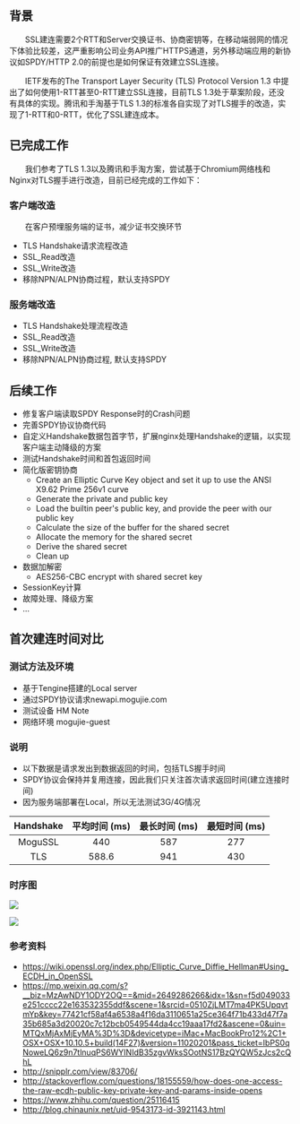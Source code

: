 ## 背景
&emsp;&emsp;SSL建连需要2个RTT和Server交换证书、协商密钥等，在移动端弱网的情况下体验比较差，这严重影响公司业务API推广HTTPS通道，另外移动端应用的新协议如SPDY/HTTP 2.0的前提也是如何保证有效建立SSL连接。

&emsp;&emsp;IETF发布的The Transport Layer Security (TLS) Protocol Version 1.3 中提出了如何使用1-RTT甚至0-RTT建立SSL连接，目前TLS 1.3处于草案阶段，还没有具体的实现。腾讯和手淘基于TLS 1.3的标准各自实现了对TLS握手的改造，实现了1-RTT和0-RTT，优化了SSL建连成本。

## 已完成工作
&emsp;&emsp;我们参考了TLS 1.3以及腾讯和手淘方案，尝试基于Chromium网络栈和Nginx对TLS握手进行改造，目前已经完成的工作如下：
### 客户端改造
&emsp;&emsp;在客户预埋服务端的证书，减少证书交换环节
- TLS Handshake请求流程改造
- SSL_Read改造
- SSL_Write改造
- 移除NPN/ALPN协商过程，默认支持SPDY

### 服务端改造
- TLS Handshake处理流程改造
- SSL_Read改造
- SSL_Write改造
- 移除NPN/ALPN协商过程, 默认支持SPDY

## 后续工作
- 修复客户端读取SPDY Response时的Crash问题
- 完善SPDY协议协商代码
- 自定义Handshake数据包首字节，扩展nginx处理Handshake的逻辑，以实现客户端主动降级的方案
- 测试Handshake时间和首包返回时间
- 简化版密钥协商
  - Create an Elliptic Curve Key object and set it up to use the ANSI X9.62 Prime 256v1 curve
  - Generate the private and public key
  - Load the builtin peer's public key, and provide the peer with our public key
  - Calculate the size of the buffer for the shared secret
  - Allocate the memory for the shared secret
  - Derive the shared secret
  - Clean up
- 数据加解密
  - AES256-CBC encrypt with shared secret key
- SessionKey计算
- 故障处理、降级方案
- …

## 首次建连时间对比
### 测试方法及环境
- 基于Tengine搭建的Local server
- 通过SPDY协议请求newapi.mogujie.com
- 测试设备 HM Note
- 网络环境 mogujie-guest

### 说明
- 以下数据是请求发出到数据返回的时间，包括TLS握手时间
- SPDY协议会保持并复用连接，因此我们只关注首次请求返回时间(建立连接时间)
- 因为服务端部署在Local，所以无法测试3G/4G情况

|Handshake|平均时间 (ms)|最长时间 (ms)|最短时间 (ms)
|:---:|:---:|:---:|:---:|
|MoguSSL|440|587|277
|TLS|588.6|941|430

### 时序图

![](http://s17.mogucdn.com/new1/v1/bmisc/66c12868d460cbc3cf19f3a5ffe131db/176964141097.png
)

![](http://s17.mogucdn.com/new1/v1/bmisc/d2f51160884bacb2378bc6aa8cc69402/176964231757.png
)

### 参考资料
- https://wiki.openssl.org/index.php/Elliptic_Curve_Diffie_Hellman#Using_ECDH_in_OpenSSL
- https://mp.weixin.qq.com/s?__biz=MzAwNDY1ODY2OQ==&mid=2649286266&idx=1&sn=f5d049033e251cccc22e163532355ddf&scene=1&srcid=0510ZjLMT7ma4PK5UpqvtmYp&key=77421cf58af4a6538a4f16da3110651a25ce364f71b433d47f7a35b685a3d20020c7c12bcb0549544da4cc19aaa17fd2&ascene=0&uin=MTQxMjAxMjEyMA%3D%3D&devicetype=iMac+MacBookPro12%2C1+OSX+OSX+10.10.5+build(14F27)&version=11020201&pass_ticket=IbPS0qNoweLQ6z9n7tlnuqPS6WYINIdB35zgvWksSOotNS17BzQYQW5zJcs2cQhL
- http://snipplr.com/view/83706/
- http://stackoverflow.com/questions/18155559/how-does-one-access-the-raw-ecdh-public-key-private-key-and-params-inside-opens
- https://www.zhihu.com/question/25116415
- http://blog.chinaunix.net/uid-9543173-id-3921143.html
